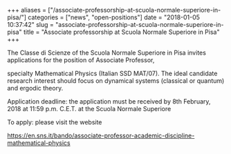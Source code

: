 +++
aliases = ["/associate-professorship-at-scuola-normale-superiore-in-pisa/"]
categories = ["news", "open-positions"]
date = "2018-01-05 10:37:42"
slug = "associate-professorship-at-scuola-normale-superiore-in-pisa"
title = "Associate professorship at Scuola Normale Superiore in Pisa"
+++
<div>

The Classe di Scienze of the Scuola Normale Superiore in Pisa invites
applications for the position of Associate Professor,

</div>

<div>

specialty Mathematical Physics (Italian SSD MAT/07). The ideal candidate
research interest should focus on dynamical systems (classical or
quantum) and ergodic theory.

</div>

<div>

<div>

</div>

<div>

Application deadline: the application must be received by 8th February,
2018 at 11:59 p.m. C.E.T. at the Scuola Normale Superiore

</div>

<div>

</div>

</div>

<div>

To apply: please visit the website

</div>

<div>

</div>

<div>

<https://en.sns.it/bando/associate-professor-academic-discipline-mathematical-physics>

</div>
